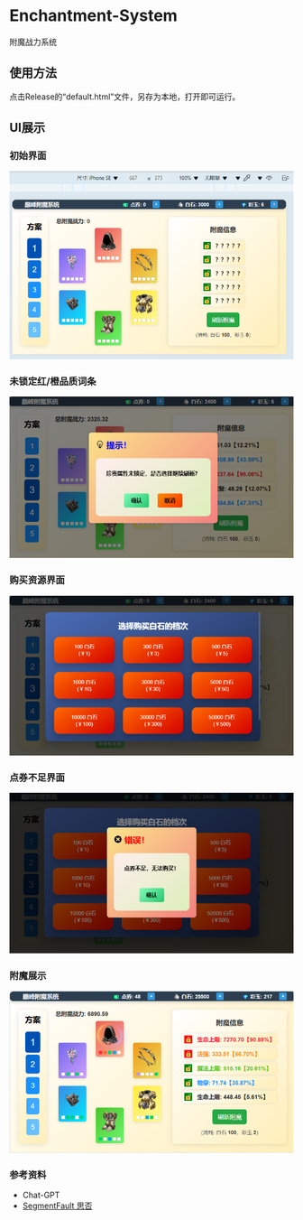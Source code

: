 # Enchantment-System
 附魔战力系统

## 使用方法

点击Release的“default.html”文件，另存为本地，打开即可运行。

## UI展示

### 初始界面

![初始界面](./README.assets/初始界面.png)





### 未锁定红/橙品质词条

![未锁定高品质词条词条](./README.assets/未锁定高品质词条.png)

### 购买资源界面

![购买资源界面](./README.assets/购买资源界面.png)

### 点券不足界面

![点券不足界面](./README.assets/点券不足界面.png)

### 附魔展示

![附魔展示](./README.assets/附魔展示.png)

### 参考资料

- Chat-GPT
- [SegmentFault 思否](https://segmentfault.com/)
